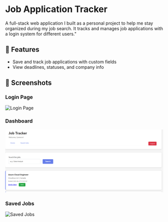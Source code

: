 # Job Application Tracker

A full-stack web application I built as a personal project to help me stay organized during my job search. It tracks and manages job applications with a login system for different users."

## 🚀 Features

- Save and track job applications with custom fields
- View deadlines, statuses, and company info

## 📸 Screenshots

### Login Page
![Login Page](screenshots/jobapp)

### Dashboard
![Dashboard](screenshots/jobapp2.png)


### Saved Jobs
![Saved Jobs](jobapp3.png)